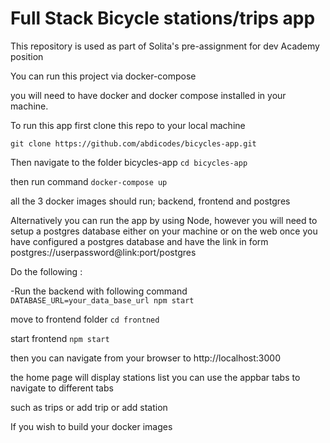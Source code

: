 # Full Stack Bicycle stations/trips app

This repository is used as part of Solita's pre-assignment for dev Academy position

You can run this project via docker-compose

you will need to have docker and docker compose installed in your machine.

To run this app first clone this repo to your local machine

`git clone https://github.com/abdicodes/bicycles-app.git`

Then navigate to the folder bicycles-app
`cd bicycles-app`

then run command
`docker-compose up`

all the 3 docker images should run; backend, frontend and postgres

Alternatively you can run the app by using Node, however you will need to setup a postgres database either on your machine or on the web
once you have configured a postgres database and have the link in form
postgres://userpassword@link:port/postgres

Do the following :

-Run the backend with following command
`DATABASE_URL=your_data_base_url npm start`

move to frontend folder
`cd frontned`

start frontend
`npm start`

then you can navigate from your browser to http://localhost:3000

the home page will display stations list
you can use the appbar tabs to navigate to different tabs

such as trips or add trip or add station

If you wish to build your docker images
